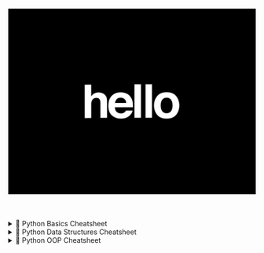 <p align="center">
  <img src="./visuals/Hello.gif" alt="Python Coding" width="600"/>
</p> <br></br>


<details>
  <summary>📂 Python Basics Cheatsheet </summary> <br></br>

# 🐍 Python Basics Cheatsheet 
> 🚀 Master the essentials of Python – your gateway to automation, web dev, data science, and beyond.

---

## 🧠 Python Syntax Overview

```python
# This is a comment
# (Think of this like a note for humans, Python ignores it)

print("Hello, world!")  # Output something to the screen
# This shows the words “Hello, world!” on your screen
```

---

## 🔢 Variables and Data Types

Variables are like boxes where you can store stuff — numbers, words, or True/False.

```python
# Numbers
x = 10          # x is a box that holds the number 10 (integer)
pi = 3.14       # pi holds a decimal number (called a float)

# Strings (words inside quotes)
name = "Sri"    # name holds the word Sri
greeting = 'Hello'  # greeting holds Hello (single or double quotes both work)

# Booleans (True or False — like Yes or No)
is_coding = True     # means YES, I am coding
is_sleeping = False  # means NO, I am not sleeping
```

---

## 🎯 Input and Output

Input lets you *ask* the user something. Output shows something on the screen.

```python
name = input("What's your name? ")
# This asks the user their name and saves it into a box called 'name'

print("Hello", name)
# This shows: Hello <whatever the user typed>
```

🧸 Example:
```
What's your name? → Sri  
Output: Hello Sri
```

---

## 🧮 Operators

Operators help us **do things** like math, comparisons, and logic.

```python
# Arithmetic Operators (like in school)
+  # Add things
-  # Subtract
*  # Multiply
/  # Divide
%  # Remainder after division
** # Power (2 ** 3 means 2 to the power of 3 = 8)
// # Floor divide (cuts off decimals)

# Comparison Operators
==  # Is equal to?
!=  # Is NOT equal?
>   # Greater than?
<   # Less than?
>=  # Greater than or equal to?
<=  # Less than or equal to?

# Logical Operators
and  # Both conditions must be True
or   # At least one must be True
not  # Opposite of the condition
```

🧸 Example:
```python
2 + 3 == 5  # True
5 > 3 and 2 < 4  # True
not True  # False
```

---

## 🔁 Control Flow

Control flow means **making decisions** and **repeating stuff**.

### ✅ Conditional Statements:

```python
if x > 0:
    print("Positive")
elif x == 0:
    print("Zero")
else:
    print("Negative")
```

🧸 Example:
If `x = 5`, it prints “Positive”.  
If `x = 0`, it prints “Zero”.

---

### 🔄 Loops:

Loops repeat things over and over.

```python
# For loop: Repeat a fixed number of times
for i in range(5):
    print(i)
```

🧸 Output:
```
0
1
2
3
4
```

```python
# While loop: Keep going until something is False
count = 0
while count < 5:
    print(count)
    count += 1  # Adds 1 each time
```

🧸 Output:
```
0
1
2
3
4
```

---

## 📦 Functions

Functions are like mini-machines. You give them input, they give you output.

```python
def greet(name):
    return "Hello " + name

message = greet("Sri")
print(message)
```

🧸 Output:
```
Hello Sri
```

Explanation:
- `def greet(name):` creates a function named `greet`
- `return` gives back the result
- You can reuse the function as many times as you want!

---

## 📚 Lists and Loops

Lists are like toy boxes that hold multiple items.

```python
fruits = ["apple", "banana", "cherry"]
# A list of 3 fruits

for fruit in fruits:
    print(fruit)  # Print each fruit one by one
```

🧸 Output:
```
apple
banana
cherry
```

```python
fruits.append("mango")  # Add mango to the list

print(fruits[0])  # Shows the first fruit: apple
```

---

## 🧰 Common Built-in Functions

Python has lots of ready-made tools (functions) you can use:

```python
len("hello")      # Gives 5 (the number of letters)
type(10)          # Says it's an int (number)
int("5")          # Turns the string "5" into a number
str(10)           # Turns number 10 into a string
float("3.14")     # Makes it a decimal number
bool("")          # Empty things are False, others are True
range(3)          # Makes numbers 0, 1, 2
```

🧸 Example:
```python
list(range(3)) → [0, 1, 2]
```

---

## 💡 Tips

- Use `snake_case` for variable and function names (like: `total_score`, `get_input`)
- Indentation (spacing) is VERY important! Always use 4 spaces.
- To run your Python file:
  ```bash
  python filename.py
  ```

---

  </details>



<details>
  <summary>📂 Python Data Structures Cheatsheet </summary> <br></br>

  # 🧱 Python Data Structures Cheatsheet 



> 🎯 Data structures let you store, access, and organize your stuff (like toys, lists, or cards).  
> They help you **remember things, find them fast, and keep them tidy** when you're coding!

---

## 🧺 1. Lists (A basket that holds items in order — and you can change them!)

```python
fruits = ["apple", "banana", "mango"]
```

🧸 This is a **list** — like a toy basket.  
It has three fruits, and you can do lots of things with it:

```python
fruits.append("orange")     # Adds "orange" to the basket
fruits.remove("banana")     # Takes "banana" out
fruits[0]                   # Gets the first fruit ("apple")
fruits[1] = "grape"         # Changes second fruit to "grape"
len(fruits)                 # Counts how many fruits are in the basket
```

### 🔁 Loop through list (Look at each item one by one)

```python
for fruit in fruits:
    print(fruit)
```

🧸 This prints each fruit one by one like:
```
apple  
grape  
mango  
orange  
```

---

## 📚 2. Tuples (A list you can't change — like a locked box)

```python
coordinates = (10, 20)
print(coordinates[0])     # Gets the first number (10)
```

🧸 Tuples are like **coordinates** on a map.  
You can look at them, but **you can't change them**.

🔒 Use tuples when your data should stay the same.  
Example: `(latitude, longitude)`, or sizes like `(width, height)`

---

## 🗃️ 3. Dictionaries (A label-sticker box: each item has a name and a value)

```python
person = {"name": "Sri", "age": 17}
```

🧸 This is a dictionary. It’s like a **box where each item has a label**:

```python
print(person["name"])        # Shows "Sri"
person["age"] = 18           # Changes age to 18
person["city"] = "Chennai"   # Adds a new label: "city"
```

### 🔁 Loop through dictionary (Check all labels and values)

```python
for key, value in person.items():
    print(key, value)
```

🧸 Output:
```
name Sri  
age 18  
city Chennai
```

---

## 🔢 4. Sets (A magic bag with only unique things – no duplicates allowed!)

```python
numbers = {1, 2, 3, 2, 1}
```

🧸 This bag only keeps **one of each number**, so it becomes:
```
{1, 2, 3}
```

```python
numbers.add(4)        # Adds number 4
numbers.remove(2)     # Removes number 2
```

👀 You can also **check if something’s in the set**:

```python
if 3 in numbers:
    print("Found")
```

🧸 Output:
```
Found
```

---

## 📊 Summary Table

| Type        | Ordered | Can Change? | Allows Duplicates? | Example            |
|-------------|---------|-------------|---------------------|--------------------|
| **List**     | ✅ Yes  | ✅ Yes      | ✅ Yes              | `["a", "b", "c"]`  |
| **Tuple**    | ✅ Yes  | ❌ No       | ✅ Yes              | `(1, 2, 3)`        |
| **Dictionary** | ✅ Yes (by key) | ✅ Yes | ❌ No (keys must be unique) | `{"key": "value"}` |
| **Set**      | ❌ No   | ✅ Yes      | ❌ No               | `{1, 2, 3}`        |

---

## 🧠 Pro Tips

- ✅ Use **lists** when you need an **ordered group** of things you want to **change**
- 🔒 Use **tuples** when the data should **never change**
- 🏷️ Use **dictionaries** when each value needs a **name or label**
- 🧹 Use **sets** to **remove duplicates** or **check if something exists**

---

</details>

<details>
  <summary>📂 Python OOP Cheatsheet </summary> <br></br>


# 🧱 Python OOP (Object-Oriented Programming) Cheatsheet
> 🧠 OOP lets you create your own **blueprints for real things** (like people, animals, cars).  
> It helps you organize your code and reuse it like LEGO blocks! 🧱

---

## 🧬 1. What is a Class?

A **class** is like a **blueprint** or **recipe**.

```python
class Dog:
    pass
```

🧸 Imagine you’re drawing a “Dog” template — but you haven’t made a real dog yet.

---

## 🐾 2. What is an Object?

An **object** is a **real thing** made from a class.

```python
my_dog = Dog()
```

Now you’ve made an actual **dog** using the `Dog` blueprint.  
You can make as many dogs as you want!

---

## 🎒 3. Attributes (What an object *has*)

```python
class Dog:
    def __init__(self, name, age):
        self.name = name    # Every dog has a name
        self.age = age      # Every dog has an age
```

Explanation:
- `__init__()` is a **special function** that runs when we create a new object
- `self` is the object itself (think: “this dog”)
- `self.name` and `self.age` are like labels on that specific dog

---

## 🎯 4. Creating an Object (Using the class)

```python
dog1 = Dog("Bruno", 3)
print(dog1.name)  # Bruno
print(dog1.age)   # 3
```

Now Bruno is your first dog. You can make more dogs too!

---

## ⚙️ 5. Methods (What an object *can do*)

```python
class Dog:
    def __init__(self, name):
        self.name = name

    def bark(self):
        print(self.name + " says woof!")
```

Now every dog can bark!

```python
dog1 = Dog("Shadow")
dog1.bark()
```

🧸 Output:
```
Shadow says woof!
```

---

## 👪 6. Inheritance (Like getting traits from your parents!)

```python
class Animal:
    def eat(self):
        print("This animal eats food.")

class Cat(Animal):
    def meow(self):
        print("Meow!")
```

Now `Cat` can do **everything Animal can do** + its own stuff!

```python
kitty = Cat()
kitty.eat()   # From Animal
kitty.meow()  # From Cat
```

---

## 🧱 7. Encapsulation (Keep details private!)

```python
class BankAccount:
    def __init__(self, balance):
        self.__balance = balance  # private!

    def deposit(self, amount):
        self.__balance += amount

    def get_balance(self):
        return self.__balance
```

The `__balance` is private. You can't access it directly!

```python
account = BankAccount(1000)
account.deposit(500)
print(account.get_balance())  # 1500
```

---

## 🔁 8. Polymorphism (Same word, different behavior)

```python
class Bird:
    def speak(self):
        print("Chirp!")

class Duck(Bird):
    def speak(self):
        print("Quack!")

class Parrot(Bird):
    def speak(self):
        print("Squawk!")
```

Now each bird has its own voice:

```python
for bird in [Duck(), Parrot(), Bird()]:
    bird.speak()
```

🧸 Output:
```
Quack!  
Squawk!  
Chirp!
```

---

## 🧠 Summary Table

| Concept         | What it Means (Kid Version)                            | Python Example            |
|----------------|---------------------------------------------------------|----------------------------|
| Class           | A **blueprint** for things                             | `class Dog:`               |
| Object          | A **real thing** made from a class                     | `dog1 = Dog()`             |
| Attribute       | Something an object **has**                            | `self.name`                |
| Method          | Something an object **does**                           | `def bark(self):`          |
| Inheritance     | Child **inherits** from parent                         | `class Cat(Animal):`       |
| Encapsulation   | Hide secret stuff inside a box                         | `self.__balance`           |
| Polymorphism    | Same method, **different behaviors**                   | `def speak()` in many classes |

---

## 💡 Pro Tips for OOP

- Use **PascalCase** for class names (`class MyCar`)
- Always use `self` inside classes — it refers to the object
- OOP is great for **games, web apps, cybersecurity tools**, and **everything real-world**

---

> 🎮 Think of classes as characters, attributes as stats, and methods as powers.  
> Master OOP and you’ll code like a dev boss 💻👑  



</details>
